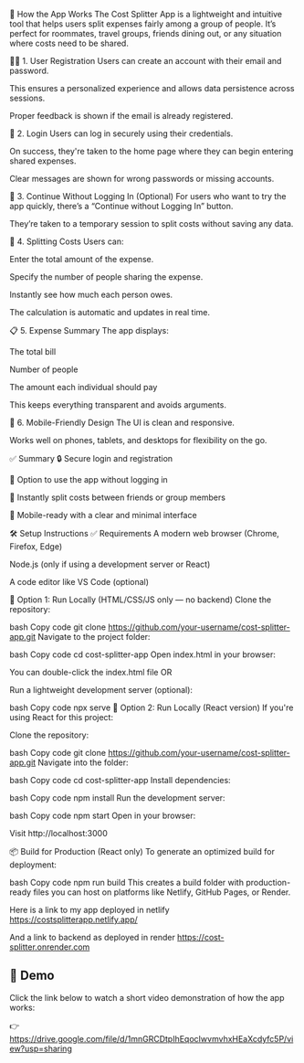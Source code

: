 📖 How the App Works
The Cost Splitter App is a lightweight and intuitive tool that helps users split expenses fairly among a group of people. It’s perfect for roommates, travel groups, friends dining out, or any situation where costs need to be shared.

🧑‍💼 1. User Registration
Users can create an account with their email and password.

This ensures a personalized experience and allows data persistence across sessions.

Proper feedback is shown if the email is already registered.

🔐 2. Login
Users can log in securely using their credentials.

On success, they're taken to the home page where they can begin entering shared expenses.

Clear messages are shown for wrong passwords or missing accounts.

🚪 3. Continue Without Logging In (Optional)
For users who want to try the app quickly, there’s a “Continue without Logging In” button.

They’re taken to a temporary session to split costs without saving any data.

🧾 4. Splitting Costs
Users can:

Enter the total amount of the expense.

Specify the number of people sharing the expense.

Instantly see how much each person owes.

The calculation is automatic and updates in real time.

📋 5. Expense Summary
The app displays:

The total bill

Number of people

The amount each individual should pay

This keeps everything transparent and avoids arguments.

📱 6. Mobile-Friendly Design
The UI is clean and responsive.

Works well on phones, tablets, and desktops for flexibility on the go.

✅ Summary
🔒 Secure login and registration

🚪 Option to use the app without logging in

🤝 Instantly split costs between friends or group members

📲 Mobile-ready with a clear and minimal interface





🛠️ Setup Instructions
✅ Requirements
A modern web browser (Chrome, Firefox, Edge)

Node.js (only if using a development server or React)

A code editor like VS Code (optional)

🧾 Option 1: Run Locally (HTML/CSS/JS only — no backend)
Clone the repository:

bash
Copy code
git clone https://github.com/your-username/cost-splitter-app.git
Navigate to the project folder:

bash
Copy code
cd cost-splitter-app
Open index.html in your browser:

You can double-click the index.html file
OR

Run a lightweight development server (optional):

bash
Copy code
npx serve
🧾 Option 2: Run Locally (React version)
If you're using React for this project:

Clone the repository:

bash
Copy code
git clone https://github.com/your-username/cost-splitter-app.git
Navigate into the folder:

bash
Copy code
cd cost-splitter-app
Install dependencies:

bash
Copy code
npm install
Run the development server:

bash
Copy code
npm start
Open in your browser:

Visit http://localhost:3000

📦 Build for Production (React only)
To generate an optimized build for deployment:

bash
Copy code
npm run build
This creates a build folder with production-ready files you can host on platforms like Netlify, GitHub Pages, or Render.



Here is a link to my app deployed in netlify
https://costsplitterapp.netlify.app/


And a link to backend as deployed in render
https://cost-splitter.onrender.com


## 🎥 Demo

Click the link below to watch a short video demonstration of how the app works:

👉 https://drive.google.com/file/d/1mnGRCDtpIhEqocIwvmvhxHEaXcdyfc5P/view?usp=sharing
